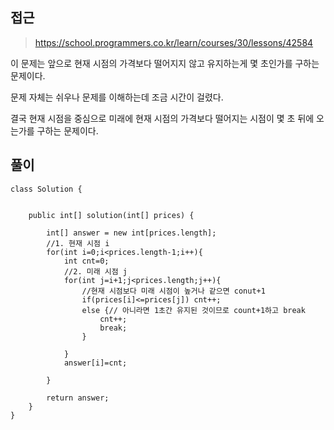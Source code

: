 ## 접근
>https://school.programmers.co.kr/learn/courses/30/lessons/42584

이 문제는 앞으로 현재 시점의 가격보다 떨어지지 않고 유지하는게 몇 초인가를 구하는 문제이다.

문제 자체는 쉬우나
문제를 이해하는데 조금 시간이 걸렸다.

결국 현재 시점을 중심으로 미래에 현재 시점의 가격보다 떨어지는 시점이 몇 초 뒤에 오는가를 구하는 문제이다.

## 풀이
```
class Solution {
 
    
    public int[] solution(int[] prices) {
        
        int[] answer = new int[prices.length]; 
        //1. 현재 시점 i
        for(int i=0;i<prices.length-1;i++){
            int cnt=0;
            //2. 미래 시점 j
            for(int j=i+1;j<prices.length;j++){
                //현재 시점보다 미래 시점이 높거나 같으면 conut+1
                if(prices[i]<=prices[j]) cnt++;
                else {// 아니라면 1초간 유지된 것이므로 count+1하고 break
                    cnt++;
                    break;
                }
                
            }
            answer[i]=cnt;
                
        }
        
        return answer;
    }
}
```
